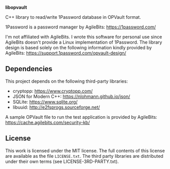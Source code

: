 **libopvault**

C++ library to read/write 1Password database in OPVault format.

1Password is a password manager by AgileBits: https://1password.com/

I'm not affiliated with AgileBits. I wrote this software for personal use since
AgileBits doesn't provide a Linux implementation of 1Password. The library
design is based solely on the following information kindly provided by
AgileBits: https://support.1password.com/opvault-design/

Dependencies
------------

This project depends on the following third-party libraries:

* cryptopp: https://www.cryptopp.com/
* JSON for Modern C++: https://nlohmann.github.io/json/
* SQLite: https://www.sqlite.org/
* libuuid: http://e2fsprogs.sourceforge.net/

A sample OPVault file to run the test application is provided by AgileBits:
https://cache.agilebits.com/security-kb/

License
-------

This work is licensed under the MIT license. The full contents of this license
are available as the file `LICENSE.txt`.
The third party libraries are distributed under their own terms (see
LICENSE-3RD-PARTY.txt).

